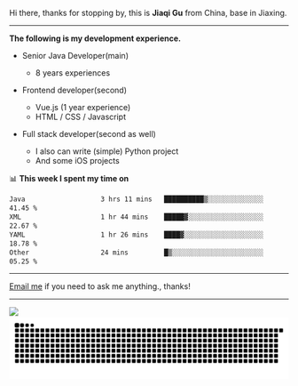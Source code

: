 Hi there, thanks for stopping by, this is **Jiaqi Gu** from China, base in Jiaxing.

---

**The following is my development experience.**

- Senior Java Developer(main)
  - 8 years experiences

- Frontend developer(second)
  - Vue.js (1 year experience)
  - HTML / CSS / Javascript
  
- Full stack developer(second as well)
  - I also can write (simple) Python project
  - And some iOS projects

📊 **This week I spent my time on**
<!--START_SECTION:waka-->

```text
Java                   3 hrs 11 mins   ██████████▒░░░░░░░░░░░░░░   41.45 %
XML                    1 hr 44 mins    █████▓░░░░░░░░░░░░░░░░░░░   22.67 %
YAML                   1 hr 26 mins    ████▓░░░░░░░░░░░░░░░░░░░░   18.78 %
Other                  24 mins         █▒░░░░░░░░░░░░░░░░░░░░░░░   05.25 %
```

<!--END_SECTION:waka-->

---

[Email me](mailto:htk2klwgr@mozmail.com?subject=Hiring_from_GitHub) if you need to ask me anything., thanks!

---

![]( https://visitor-badge.glitch.me/badge?page_id=githubgujiaqi)
![]( https://github.com/droid-Q/droid-Q/raw/output/github-contribution-grid-snake.svg#gh-dark-mode-only)
